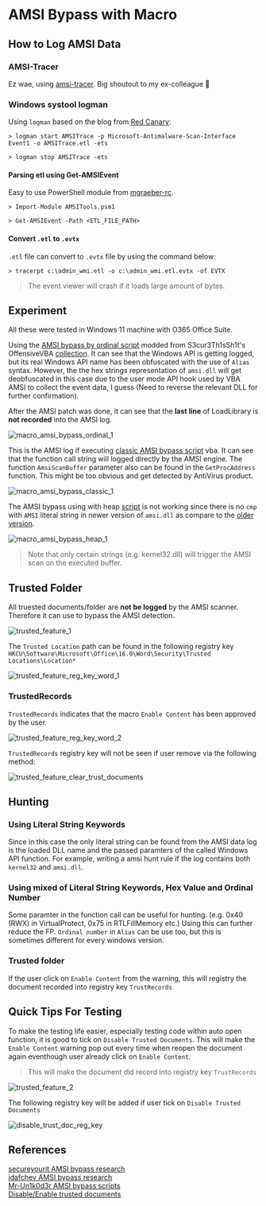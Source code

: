 # AMSI Bypass with Macro

## How to Log AMSI Data

### AMSI-Tracer

Ez wae, using [amsi-tracer](https://github.com/manyfacedllama/amsi-tracer). Big shoutout to my ex-colleague 🦙

### Windows systool logman
Using `logman` based on the blog from [Red Canary](https://redcanary.com/blog/threat-detection/better-know-a-data-source/amsi/):

```
> logman start AMSITrace -p Microsoft-Antimalware-Scan-Interface Event1 -o AMSITrace.etl -ets

> logman stop AMSITrace -ets
```

#### Parsing etl using Get-AMSIEvent

Easy to use PowerShell module from [mgraeber-rc](https://gist.githubusercontent.com/mgraeber-rc/1eb42d3ec9c2f677e70bb14c3b7b5c9c/raw/64c2a96ece65e61f150daaf435dfc77aa88c8784/AMSITools.psm1).

```
> Import-Module AMSITools.psm1

> Get-AMSIEvent -Path <ETL_FILE_PATH>
```

#### Convert `.etl` to `.evtx`

`.etl` file can convert to `.evtx` file by using the command below:

```
> tracerpt c:\admin_wmi.etl -o c:\admin_wmi.etl.evtx -of EVTX
```

> The event viewer will crash if it loads large amount of bytes.

## Experiment

All these were tested in Windows 11 machine with O365 Office Suite.

Using the [AMSI bypass by ordinal script](https://github.com/ghoulgy/RandomCodes/blob/master/MacroScript/AMSI_Bypass/amsi_bypass_win_11.vba) modded from S3cur3Th1sSh1t's OffensiveVBA [collection](https://github.com/ghoulgy/RandomCodes/blob/master/MacroScript/AMSI_Bypass/amsi_bypass_win_11.vba). It can see that the Windows API is getting logged, but its real Windows API name has been obfuscated with the use of `Alias` syntax. However, the the hex strings representation of `amsi.dll` will get deobfuscated in this case due to the user mode API hook used by VBA AMSI to collect the event data, I guess (Need to reverse the relevant DLL for further confirmation). 

After the AMSI patch was done, it can see that the **last line** of LoadLibrary is **not recorded** into the AMSI log.

![macro_amsi_bypass_ordinal_1](./Images_AMSI_Bypass_Macro/macro_amsi_bypass_ordinal_1.png)

This is the AMSI log if executing [classic AMSI bypass script](https://github.com/S3cur3Th1sSh1t/OffensiveVBA/blob/main/src/AMSIBypass_AmsiScanBuffer_Classic.vba) vba. It can see that the function call string will logged directly by the AMSI engine. The function `AmsiScanBuffer` parameter also can be found in the `GetProcAddress` function. This might be too obvious and get detected by AntiVirus product.

![macro_amsi_bypass_classic_1](./Images_AMSI_Bypass_Macro/macro_amsi_bypass_classic_1.png)

The AMSI bypass using with heap [script](https://github.com/S3cur3Th1sSh1t/OffensiveVBA/blob/main/src/AMSIBypass_Heap64.vba) is not working since there is no `cmp` with `AMSI` literal string in newer version of `amsi.dll` as compare to the [older version](https://secureyourit.co.uk/wp/2020/04/17/amsi-in-the-heap/).

![macro_amsi_bypass_heap_1](./Images_AMSI_Bypass_Macro/macro_amsi_bypass_heap_1.png)

> Note that only certain strings (e.g. kernel32.dll) will trigger the AMSI scan on the executed buffer.

## Trusted Folder

All truested documents/folder are **not be logged** by the AMSI scanner. Therefore it can use to bypass the AMSI detection.

![trusted_feature_1](./Images_AMSI_Bypass_Macro/trusted_feature_1.png)

The `Trusted Location` path can be found in the following registry key `HKCU\Software\Microsoft\Office\16.0\Word\Security\Trusted Locations\Location*`

![trusted_feature_reg_key_word_1](./Images_AMSI_Bypass_Macro/trusted_feature_reg_key_word_1.png)

### TrustedRecords

`TrustedRecords` indicates that the macro `Enable Content` has been approved by the user.

![trusted_feature_reg_key_word_2](./Images_AMSI_Bypass_Macro/trusted_feature_reg_key_word_2.png)

`TrustedRecords` registry key will not be seen if user remove via the following method:

![trusted_feature_clear_trust_documents](./Images_AMSI_Bypass_Macro/trusted_feature_clear_trust_documents.png)

## Hunting

### Using Literal String Keywords

Since in this case the only literal string can be found from the AMSI data log is the loaded DLL name and the passed paramters of the called Windows API function. For example, writing a amsi hunt rule if the log contains both `kernel32` and `amsi.dll`.

### Using mixed of Literal String Keywords, Hex Value and Ordinal Number

Some paramter in the function call can be useful for hunting. (e.g. 0x40 (RWX) in VirtualProtect, 0x75 in RTLFillMemory etc.) Using this can further reduce the FP. `Ordinal number` in `Alias` can be use too, but this is sometimes different for every windows version.

### Trusted folder

If the user click on `Enable Content` from the warning, this will registry the document recorded into registry key `TrustRecords`

## Quick Tips For Testing

To make the testing life easier, especially testing code within auto open function, it is good to tick on `Disable Trusted Documents`. This will make the `Enable Content` warning pop out every time when reopen the document again eventhough user already click on `Enable Content`.

> This will make the document did record into registry key `TrustRecords`

![trusted_feature_2](./Images_AMSI_Bypass_Macro/trusted_feature_2.png)

The following registry key will be added if user tick on `Disable Trusted Documents`

![disable_trust_doc_reg_key](./Images_AMSI_Bypass_Macro/disable_trust_doc_reg_key.png)

## References
[secureyourit AMSI bypass research](https://secureyourit.co.uk/wp/2019/05/10/dynamic-microsoft-office-365-amsi-in-memory-bypass-using-vba/)\
[idafchev AMSI bypass research](https://idafchev.github.io/research/2019/03/23/office365_amsi_bypass.html)\
[Mr-Un1k0d3r AMSI bypass scripts](https://github.com/Mr-Un1k0d3r/AMSI-ETW-Patch/blob/main/patch-amsi-x64-powershell_win11.ps1)\
[Disable/Enable trusted documents](https://www.thewindowsclub.com/enable-disable-trusted-documents-in-word-excel-powerpoint#:~:text=Search%20for%20regedit%20and%20click%20on%20the%20search,steps%20and%20name%20the%20key%20as%20trusted%20documents.)